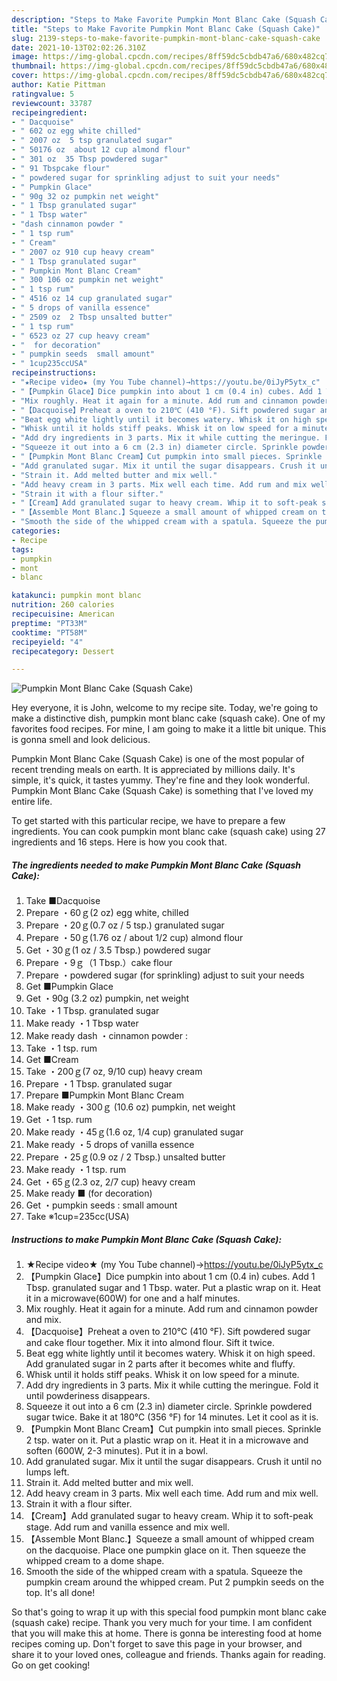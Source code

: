 ```yaml
---
description: "Steps to Make Favorite Pumpkin Mont Blanc Cake (Squash Cake)"
title: "Steps to Make Favorite Pumpkin Mont Blanc Cake (Squash Cake)"
slug: 2139-steps-to-make-favorite-pumpkin-mont-blanc-cake-squash-cake
date: 2021-10-13T02:02:26.310Z
image: https://img-global.cpcdn.com/recipes/8ff59dc5cbdb47a6/680x482cq70/pumpkin-mont-blanc-cake-squash-cake-recipe-main-photo.jpg
thumbnail: https://img-global.cpcdn.com/recipes/8ff59dc5cbdb47a6/680x482cq70/pumpkin-mont-blanc-cake-squash-cake-recipe-main-photo.jpg
cover: https://img-global.cpcdn.com/recipes/8ff59dc5cbdb47a6/680x482cq70/pumpkin-mont-blanc-cake-squash-cake-recipe-main-photo.jpg
author: Katie Pittman
ratingvalue: 5
reviewcount: 33787
recipeingredient:
- " Dacquoise"
- " 602 oz egg white chilled"
- " 2007 oz  5 tsp granulated sugar"
- " 50176 oz  about 12 cup almond flour"
- " 301 oz  35 Tbsp powdered sugar"
- " 91 Tbspcake flour"
- " powdered sugar for sprinkling adjust to suit your needs"
- " Pumpkin Glace"
- " 90g 32 oz pumpkin net weight"
- " 1 Tbsp granulated sugar"
- " 1 Tbsp water"
- "dash cinnamon powder "
- " 1 tsp rum"
- " Cream"
- " 2007 oz 910 cup heavy cream"
- " 1 Tbsp granulated sugar"
- " Pumpkin Mont Blanc Cream"
- " 300 106 oz pumpkin net weight"
- " 1 tsp rum"
- " 4516 oz 14 cup granulated sugar"
- " 5 drops of vanilla essence"
- " 2509 oz  2 Tbsp unsalted butter"
- " 1 tsp rum"
- " 6523 oz 27 cup heavy cream"
- "  for decoration"
- " pumpkin seeds  small amount"
- " 1cup235ccUSA"
recipeinstructions:
- "★Recipe video★ (my You Tube channel)→https://youtu.be/0iJyP5ytx_c"
- "【Pumpkin Glace】Dice pumpkin into about 1 cm (0.4 in) cubes. Add 1 Tbsp. granulated sugar and 1 Tbsp. water. Put a plastic wrap on it. Heat it in a microwave(600W) for one and a half minutes."
- "Mix roughly. Heat it again for a minute. Add rum and cinnamon powder and mix."
- "【Dacquoise】Preheat a oven to 210℃ (410 °F). Sift powdered sugar and cake flour together. Mix it into almond flour. Sift it twice."
- "Beat egg white lightly until it becomes watery. Whisk it on high speed. Add granulated sugar in 2 parts after it becomes white and fluffy."
- "Whisk until it holds stiff peaks. Whisk it on low speed for a minute."
- "Add dry ingredients in 3 parts. Mix it while cutting the meringue. Fold it until powderiness disappears."
- "Squeeze it out into a 6 cm (2.3 in) diameter circle. Sprinkle powdered sugar twice. Bake it at 180℃ (356 °F) for 14 minutes. Let it cool as it is."
- "【Pumpkin Mont Blanc Cream】Cut pumpkin into small pieces. Sprinkle 2 tsp. water on it. Put a plastic wrap on it. Heat it in a microwave and soften (600W, 2-3 minutes). Put it in a bowl."
- "Add granulated sugar. Mix it until the sugar disappears. Crush it until no lumps left."
- "Strain it. Add melted butter and mix well."
- "Add heavy cream in 3 parts. Mix well each time. Add rum and mix well."
- "Strain it with a flour sifter."
- "【Cream】Add granulated sugar to heavy cream. Whip it to soft-peak stage. Add rum and vanilla essence and mix well."
- "【Assemble Mont Blanc.】Squeeze a small amount of whipped cream on the dacquoise. Place one pumpkin glace on it. Then squeeze the whipped cream to a dome shape."
- "Smooth the side of the whipped cream with a spatula. Squeeze the pumpkin cream around the whipped cream. Put 2 pumpkin seeds on the top. It&#39;s all done!"
categories:
- Recipe
tags:
- pumpkin
- mont
- blanc

katakunci: pumpkin mont blanc 
nutrition: 260 calories
recipecuisine: American
preptime: "PT33M"
cooktime: "PT58M"
recipeyield: "4"
recipecategory: Dessert

---
```



![Pumpkin Mont Blanc Cake (Squash Cake)](https://img-global.cpcdn.com/recipes/8ff59dc5cbdb47a6/680x482cq70/pumpkin-mont-blanc-cake-squash-cake-recipe-main-photo.jpg)

Hey everyone, it is John, welcome to my recipe site. Today, we're going to make a distinctive dish, pumpkin mont blanc cake (squash cake). One of my favorites food recipes. For mine, I am going to make it a little bit unique. This is gonna smell and look delicious.

Pumpkin Mont Blanc Cake (Squash Cake) is one of the most popular of recent trending meals on earth. It is appreciated by millions daily. It's simple, it's quick, it tastes yummy. They're fine and they look wonderful. Pumpkin Mont Blanc Cake (Squash Cake) is something that I've loved my entire life.




To get started with this particular recipe, we have to prepare a few ingredients. You can cook pumpkin mont blanc cake (squash cake) using 27 ingredients and 16 steps. Here is how you cook that.

<!--inarticleads1-->

##### The ingredients needed to make Pumpkin Mont Blanc Cake (Squash Cake):

1. Take  ■Dacquoise
1. Prepare  ・60ｇ(2 oz) egg white, chilled
1. Prepare  ・20ｇ(0.7 oz / 5 tsp.) granulated sugar
1. Prepare  ・50ｇ(1.76 oz / about 1/2 cup) almond flour
1. Get  ・30ｇ(1 oz / 3.5 Tbsp.) powdered sugar
1. Prepare  ・9ｇ（1 Tbsp.）cake flour
1. Prepare  ・powdered sugar (for sprinkling) adjust to suit your needs
1. Get  ■Pumpkin Glace
1. Get  ・90g (3.2 oz) pumpkin, net weight
1. Take  ・1 Tbsp. granulated sugar
1. Make ready  ・1 Tbsp water
1. Make ready dash ・cinnamon powder :
1. Take  ・1 tsp. rum
1. Get  ■Cream
1. Take  ・200ｇ(7 oz, 9/10 cup) heavy cream
1. Prepare  ・1 Tbsp. granulated sugar
1. Prepare  ■Pumpkin Mont Blanc Cream
1. Make ready  ・300ｇ (10.6 oz) pumpkin, net weight
1. Get  ・1 tsp. rum
1. Make ready  ・45ｇ(1.6 oz, 1/4 cup) granulated sugar
1. Make ready  ・5 drops of vanilla essence
1. Prepare  ・25ｇ(0.9 oz / 2 Tbsp.) unsalted butter
1. Make ready  ・1 tsp. rum
1. Get  ・65ｇ(2.3 oz, 2/7 cup) heavy cream
1. Make ready  ■ (for decoration)
1. Get  ・pumpkin seeds : small amount
1. Take  ※1cup=235cc(USA)




<!--inarticleads2-->

##### Instructions to make Pumpkin Mont Blanc Cake (Squash Cake):

1. ★Recipe video★ (my You Tube channel)→https://youtu.be/0iJyP5ytx_c
1. 【Pumpkin Glace】Dice pumpkin into about 1 cm (0.4 in) cubes. Add 1 Tbsp. granulated sugar and 1 Tbsp. water. Put a plastic wrap on it. Heat it in a microwave(600W) for one and a half minutes.
1. Mix roughly. Heat it again for a minute. Add rum and cinnamon powder and mix.
1. 【Dacquoise】Preheat a oven to 210℃ (410 °F). Sift powdered sugar and cake flour together. Mix it into almond flour. Sift it twice.
1. Beat egg white lightly until it becomes watery. Whisk it on high speed. Add granulated sugar in 2 parts after it becomes white and fluffy.
1. Whisk until it holds stiff peaks. Whisk it on low speed for a minute.
1. Add dry ingredients in 3 parts. Mix it while cutting the meringue. Fold it until powderiness disappears.
1. Squeeze it out into a 6 cm (2.3 in) diameter circle. Sprinkle powdered sugar twice. Bake it at 180℃ (356 °F) for 14 minutes. Let it cool as it is.
1. 【Pumpkin Mont Blanc Cream】Cut pumpkin into small pieces. Sprinkle 2 tsp. water on it. Put a plastic wrap on it. Heat it in a microwave and soften (600W, 2-3 minutes). Put it in a bowl.
1. Add granulated sugar. Mix it until the sugar disappears. Crush it until no lumps left.
1. Strain it. Add melted butter and mix well.
1. Add heavy cream in 3 parts. Mix well each time. Add rum and mix well.
1. Strain it with a flour sifter.
1. 【Cream】Add granulated sugar to heavy cream. Whip it to soft-peak stage. Add rum and vanilla essence and mix well.
1. 【Assemble Mont Blanc.】Squeeze a small amount of whipped cream on the dacquoise. Place one pumpkin glace on it. Then squeeze the whipped cream to a dome shape.
1. Smooth the side of the whipped cream with a spatula. Squeeze the pumpkin cream around the whipped cream. Put 2 pumpkin seeds on the top. It&#39;s all done!




So that's going to wrap it up with this special food pumpkin mont blanc cake (squash cake) recipe. Thank you very much for your time. I am confident that you will make this at home. There is gonna be interesting food at home recipes coming up. Don't forget to save this page in your browser, and share it to your loved ones, colleague and friends. Thanks again for reading. Go on get cooking!

